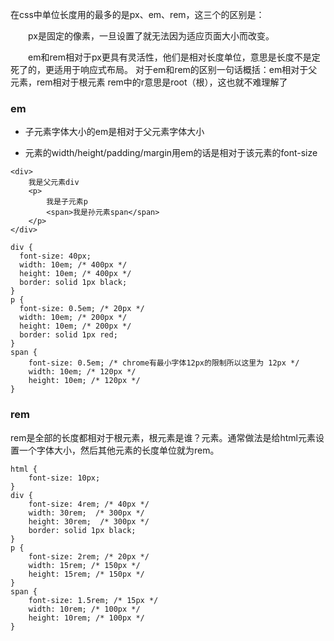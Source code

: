 在css中单位长度用的最多的是px、em、rem，这三个的区别是：

　　px是固定的像素，一旦设置了就无法因为适应页面大小而改变。

　　em和rem相对于px更具有灵活性，他们是相对长度单位，意思是长度不是定死了的，更适用于响应式布局。
        对于em和rem的区别一句话概括：em相对于父元素，rem相对于根元素
        rem中的r意思是root（根），这也就不难理解了
### em
     

-   子元素字体大小的em是相对于父元素字体大小

-   元素的width/height/padding/margin用em的话是相对于该元素的font-size
```
<div>
    我是父元素div
    <p>
        我是子元素p
        <span>我是孙元素span</span>
    </p>
</div>
```
```
div {
  font-size: 40px;
  width: 10em; /* 400px */
  height: 10em; /* 400px */
  border: solid 1px black;
}
p {
  font-size: 0.5em; /* 20px */ 
  width: 10em; /* 200px */
  height: 10em; /* 200px */
  border: solid 1px red;
}
span {
    font-size: 0.5em; /* chrome有最小字体12px的限制所以这里为 12px */
    width: 10em; /* 120px */
    height: 10em; /* 120px */
} 
```

### rem
rem是全部的长度都相对于根元素，根元素是谁？<html>元素。通常做法是给html元素设置一个字体大小，然后其他元素的长度单位就为rem。

```
html {
    font-size: 10px;
}
div {
    font-size: 4rem; /* 40px */
    width: 30rem;  /* 300px */
    height: 30rem;  /* 300px */
    border: solid 1px black;
}
p {
    font-size: 2rem; /* 20px */
    width: 15rem; /* 150px */
    height: 15rem; /* 150px */
}
span {
    font-size: 1.5rem; /* 15px */
    width: 10rem; /* 100px */
    height: 10rem; /* 100px */
} 
```
